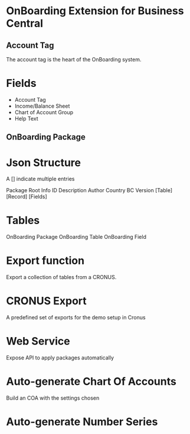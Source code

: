 # OnBoarding Extension for Business Central

## Account Tag

The account tag is the heart of the OnBoarding system.

Fields
======
* Account Tag
* Income/Balance Sheet
* Chart of Account Group
* Help Text


## OnBoarding Package

Json Structure
==============

A [] indicate multiple entries

Package Root
    Info
        ID
        Description
        Author
        Country
        BC Version
    [Table]
        [Record]
            [Fields]

Tables
======
OnBoarding Package
OnBoarding Table
OnBoarding Field


Export function
===============
Export a collection of tables from a CRONUS.

CRONUS Export
=============
A predefined set of exports for the demo setup in Cronus

Web Service
===========
Expose API to apply packages automatically

Auto-generate Chart Of Accounts
===============================
Build an COA with the settings chosen

Auto-generate Number Series
===========================